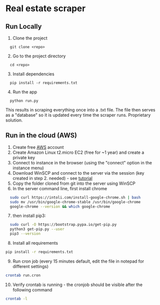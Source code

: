 # Real estate scraper

## Run Locally

1. Clone the project

```
  git clone <repo>
```

2. Go to the project directory

```
  cd <repo>
```

3. Install dependencies

```
  pip install -r requirements.txt
```

4. Run the app

```
  python run.py
```

This results in scraping everything once into a .txt file. The file then serves as a "database" so it is updated every time the scraper runs. Proprietary solution.

## Run in the cloud (AWS)

1. Create free [AWS](https://aws.amazon.com/) account 
2. Create Amazon Linux t2.micro EC2 (free for ~1 year) and create a private key
3. Connect to instance in the browser (using the "connect" option in the instance menu)
4. Download WinSCP and connect to the server via the session (key created in step 2. needed) - see [tutorial](https://winscp.net/eng/docs/guide_amazon_ec2)
5. Copy the folder cloned from git into the server using WinSCP
6. In the server command line, first install chrome

```bash
  sudo curl https://intoli.com/install-google-chrome.sh | bash
  sudo mv /usr/bin/google-chrome-stable /usr/bin/google-chrome
  google-chrome --version && which google-chrome
```

7. then install pip3:

```bash
  sudo curl -O https://bootstrap.pypa.io/get-pip.py
  python3 get-pip.py --user
  pip3 --version
```

8. Install all requirements

```bash
pip install -r requirements.txt
```

9. Run cron job (every 15 minutes default, edit the file in notepad for different settings)

```bash
crontab run.cron
```

10. Verify crontab is running - the cronjob should be visible after the following command

```bash
crontab -l
```


